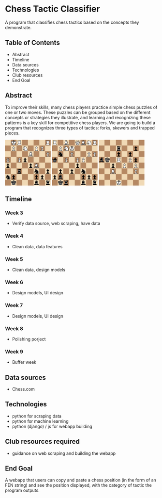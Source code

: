  # Chess Tactic Classifier
A program that classifies chess tactics based on the concepts they demonstrate.

## Table of Contents
- Abstract
- Timeline
- Data sources
- Technologies
- Club resources
- End Goal

## Abstract
To improve their skills, many chess players practice simple chess puzzles of one or two moves. These puzzles can be grouped based on the different concepts or strategies they illustrate, and learning and recognizing these patterns is a key skill for competitive chess players. We are going to build a program that recognizes three types of tactics: forks, skewers and trapped pieces.

<img src="trapped_piece_example.png" width="30%" title="Trapped Piece">  <img src="fork_example.png" width="30%">  <img src="skewer_example.png" width="30%">

## Timeline
### Week 3
- Verify data source, web scraping, have data

### Week 4
- Clean data, data features

### Week 5
- Clean data, design models

### Week 6
- Design models, UI design

### Week 7
- Design models, UI design

### Week 8
- Polishing porject

### Week 9
- Buffer week

## Data sources
- Chess.com

## Technologies
- python for scraping data
- python for machine learning
- python (django) / js for webapp building

## Club resources required
- guidance on web scraping and building the webapp

## End Goal
A webapp that users can copy and paste a chess position (in the form of an FEN string) and see the position displayed, with the category of tactic the program outputs. 

